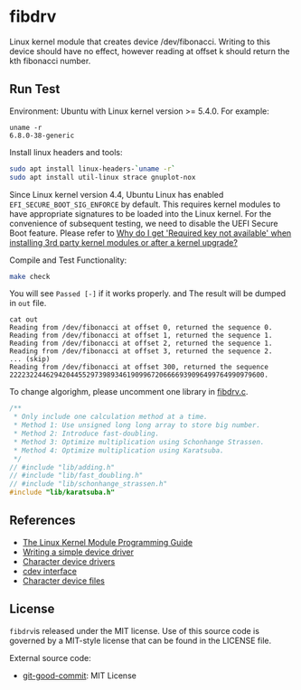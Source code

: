 # fibdrv

Linux kernel module that creates device /dev/fibonacci.  Writing to this device
should have no effect, however reading at offset k should return the kth
fibonacci number.

## Run Test

Environment: Ubuntu with Linux kernel version >= 5.4.0. For example:

```
uname -r
6.8.0-38-generic
```

Install linux headers and tools:

```bash
sudo apt install linux-headers-`uname -r`
sudo apt install util-linux strace gnuplot-nox
```

Since Linux kernel version 4.4, Ubuntu Linux has enabled `EFI_SECURE_BOOT_SIG_ENFORCE` by default. This requires kernel modules to have appropriate signatures to be loaded into the Linux kernel. For the convenience of subsequent testing, we need to disable the UEFI Secure Boot feature. Please refer to [Why do I get 'Required key not available' when installing 3rd party kernel modules or after a kernel upgrade?](https://askubuntu.com/questions/762254/why-do-i-get-required-key-not-available-when-install-3rd-party-kernel-modules)

Compile and Test Functionality:

```bash
make check
```

You will see `Passed [-]` if it works properly. and The result will be dumped in `out` file.

```
cat out
Reading from /dev/fibonacci at offset 0, returned the sequence 0.
Reading from /dev/fibonacci at offset 1, returned the sequence 1.
Reading from /dev/fibonacci at offset 2, returned the sequence 1.
Reading from /dev/fibonacci at offset 3, returned the sequence 2.
... (skip)
Reading from /dev/fibonacci at offset 300, returned the sequence 222232244629420445529739893461909967206666939096499764990979600.
```

To change algorighm, please uncomment one library in [fibdrv.c](./fibdrv.c).

```c
/** 
 * Only include one calculation method at a time.
 * Method 1: Use unsigned long long array to store big number. 
 * Method 2: Introduce fast-doubling.
 * Method 3: Optimize multiplication using Schonhange Strassen.
 * Method 4: Optimize multiplication using Karatsuba.
 */
// #include "lib/adding.h"
// #include "lib/fast_doubling.h"
// #include "lib/schonhange_strassen.h"
#include "lib/karatsuba.h"
```

## References
* [The Linux Kernel Module Programming Guide](https://sysprog21.github.io/lkmpg/)
* [Writing a simple device driver](https://www.apriorit.com/dev-blog/195-simple-driver-for-linux-os)
* [Character device drivers](https://linux-kernel-labs.github.io/refs/heads/master/labs/device_drivers.html)
* [cdev interface](https://lwn.net/Articles/195805/)
* [Character device files](https://sysplay.in/blog/linux-device-drivers/2013/06/character-device-files-creation-operations/)

## License

`fibdrv`is released under the MIT license. Use of this source code is governed by
a MIT-style license that can be found in the LICENSE file.

External source code:
* [git-good-commit](https://github.com/tommarshall/git-good-commit): MIT License
